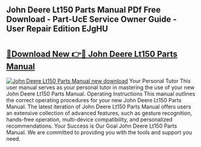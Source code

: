 ## John Deere Lt150 Parts Manual PDf Free Download - Part-UcE Service Owner Guide - User Repair Edition EJgHU

# <h2><a href="http://bc38070.oget.top/?id=John+Deere+Lt150+Parts+Manual">🔗Download New 👉🔴 John Deere Lt150 Parts Manual</a></h2>

[![John Deere Lt150 Parts Manual new download](https://i.imgur.com/5g1atiW.png)](http://bc38070.oget.top/?id=John+Deere+Lt150+Parts+Manual)
Your Personal Tutor This user manual serves as your personal tutor in mastering the use of your new John Deere Lt150 Parts Manual. Operating Instructions This manual outlines the correct operating procedures for your new John Deere Lt150 Parts Manual. The latest iteration of John Deere Lt150 Parts Manual offers users an extensive collection of advanced features, such as gesture recognition, hands-free operation, multi-device compatibility, and personalized recommendations. Your Success is Our Goal John Deere Lt150 Parts Manual. We are committed to providing you with the tools and support you need.
